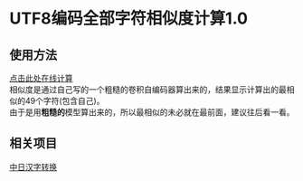 # UTF8编码全部字符相似度计算1.0
## 使用方法
[点击此处在线计算](https://manakanemu.github.io/SimilarCharacters/)  
相似度是通过自己写的一个粗糙的卷积自编码器算出来的，结果显示计算出的最相似的49个字符(包含自己)。  
由于是用**粗糙的**模型算出来的，所以最相似的未必就在最前面，建议往后看一看。
## 相关项目
[中日汉字转换](https://github.com/manakanemu/ctoj)
